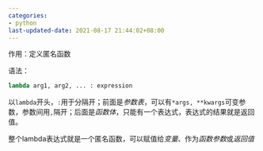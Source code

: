```yaml
---
categories:
- python
last-updated-date: 2021-08-17 21:44:02+08:00
---
```


作用：定义匿名函数

语法：

```python
lambda arg1, arg2, ... : expression
```

以`lambda`开头，`:`用于分隔开；前面是*参数表*，可以有`*args, **kwargs`可变参数，参数间用`,`隔开；后面是*函数体*，只能有一个表达式，表达式的结果就是返回值。

整个lambda表达式就是一个匿名函数，可以赋值给*变量*、作为*函数参数*或*返回值*